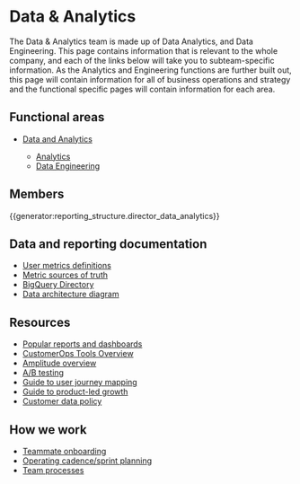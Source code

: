 # Data & Analytics

The Data & Analytics team is made up of Data Analytics, and Data Engineering. This page contains information that is relevant to the whole company, and each of the links below will take you to subteam-specific information. As the Analytics and Engineering functions are further built out, this page will contain information for all of business operations and strategy and the functional specific pages will contain information for each area.

## Functional areas

- [Data and Analytics](../../departments/bizops/data-analytics.md)

  - [Analytics](analytics/index.md)
  - [Data Engineering](data-engineering/index.md)

## Members

{{generator:reporting_structure.director_data_analytics}}

## Data and reporting documentation

- [User metrics definitions](process/user_definitions.md)
- [Metric sources of truth](analytics/sources-of-truth.md)
- [BigQuery Directory](https://docs.google.com/spreadsheets/d/1q5vP5_Ut1OqG6DNK4NVUc01mL2TLXG_uQYf2Lek1BT4/edit#gid=0)
- [Data architecture diagram](https://miro.com/app/board/uXjVO8CCnZU=/)

## Resources

- [Popular reports and dashboards](data-analytics.md#notable-reports)
- [CustomerOps Tools Overview](tools/customer_ops_tools.md)
- [Amplitude overview](tools/amplitude.md)
- [A/B testing](process/ab-testing.md)
- [Guide to user journey mapping](../../departments/engineering/product/process/user_research/user_journey_maps.md)
- [Guide to product-led growth](process/product_led_growth.md)
- [Customer data policy](process/customer_data_policy.md)

## How we work

- [Teammate onboarding](onboarding/index.md)
- [Operating cadence/sprint planning](process/operating_cadence.md)
- [Team processes](process/index.md)
